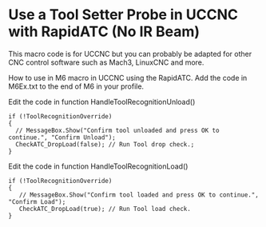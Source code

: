 # Use a Tool Setter Probe in UCCNC with RapidATC (No IR Beam)

This macro code is for UCCNC but you can probably be adapted for other CNC control software such as Mach3, LinuxCNC and more.

How to use in M6 macro in UCCNC using the RapidATC.
Add the code in M6Ex.txt to the end of M6 in your profile.

Edit the code in function HandleToolRecognitionUnload() 

    if (!ToolRecognitionOverride)
    {
      // MessageBox.Show("Confirm tool unloaded and press OK to continue.", "Confirm Unload");
      CheckATC_DropLoad(false); // Run Tool drop check.;
    }
Edit the code in function HandleToolRecognitionLoad()

    if (!ToolRecognitionOverride)
    {
       // MessageBox.Show("Confirm tool loaded and press OK to continue.", "Confirm Load");
       CheckATC_DropLoad(true); // Run Tool load check.
    }
